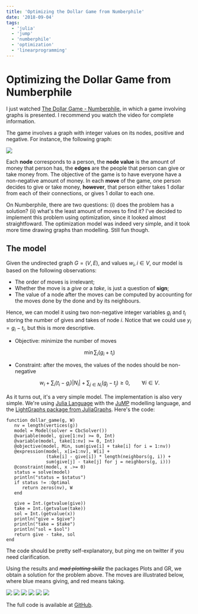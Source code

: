 ```yaml
---
title: 'Optimizing the Dollar Game from Numberphile'
date: '2018-09-04'
tags:
  - 'julia'
  - 'jump'
  - 'numberphile'
  - 'optimization'
  - 'linearprogramming'
---
```


# Optimizing the Dollar Game from Numberphile

I just watched [The Dollar Game -
Numberphile](https://www.youtube.com/watch?v=U33dsEcKgeQ), in which a game involving graphs is presented.
I recommend you watch the video for complete information.

The game involves a graph with integer values on its nodes, positive and
negative. For instance, the following graph:

![](/blog/2018-09-04/example.png)

Each **node** corresponds to a person, the **node value** is the amount of
money that person has, the **edges** are the people that person can give or
take money from.
The objective of the game is to have everyone have a non-negative amount of money.
In each **move** of the game, one person decides to give or take money,
**however**, that person either takes 1 dollar from each of their connections,
or gives 1 dollar to each one.

On Numberphile, there are two questions: (i) does the problem has a solution?
(ii) what's the least amount of moves to find it?
I've decided to implement this problem using optimization, since it looked
almost straightfoward. The optimization model was indeed very simple, and it
took more time drawing graphs than modelling. Still fun though.

## The model

Given the undirected graph $G = (V, E)$, and values $w_i, i \in V$, our
model is based on the following observations:

- The order of moves is irrelevant;
- Whether the move is a _give_ or a _take_, is just a question of **sign**;
- The value of a node after the moves can be computed by accounting for the
  moves done by the done and by its neighbours.

Hence, we can model it using two non-negative integer variables $g_i$ and
$t_i$ storing the number of gives and takes of node $i$. Notice that we
could use $y_i = g_i - t_i$, but this is more descriptive.

- Objective: minimize the number of moves

$$\min \sum_i (g_i + t_i)$$

- Constraint: after the moves, the values of the nodes should be non-negative

$$
w_i + \sum_i (t_i - g_i) |N_i| + \sum_{j \in N_i} (g_j - t_j) \geq 0,
\qquad \forall i \in V.
$$

As it turns out, it's a very simple model. The implementation is also very
simple. We're using [Julia Language](https://julialang.org) with the
[JuMP](https://juliaopt.org) modelling language, and the
[LightGraphs package from JuliaGraphs](https://juliagraphs.github.io/).
Here's the code:

```
function dollar_game(g, W)
   nv = length(vertices(g))
   model = Model(solver = CbcSolver())
   @variable(model, give[1:nv] >= 0, Int)
   @variable(model, take[1:nv] >= 0, Int)
   @objective(model, Min, sum(give[i] + take[i] for i = 1:nv))
   @expression(model, x[i=1:nv], W[i] +
               (take[i] - give[i]) * length(neighbors(g, i)) +
               sum(give[j] - take[j] for j = neighbors(g, i)))
   @constraint(model, x .>= 0)
   status = solve(model)
   println("status = $status")
   if status != :Optimal
      return zeros(nv), W
   end

   give = Int.(getvalue(give))
   take = Int.(getvalue(take))
   sol = Int.(getvalue(x))
   println("give = $give")
   println("take = $take")
   println("sol = $sol")
   return give - take, sol
end
```

The code should be pretty self-explanatory, but ping me on twitter if you need clarification.

Using the results and ~~_mad plotting skillz_~~ the packages Plots and GR, we
obtain a solution for the problem above. The moves are illustrated below, where
blue means giving, and red means taking.

![](/blog/2018-09-04/example-000.png)
![](/blog/2018-09-04/example-001.png)
![](/blog/2018-09-04/example-002.png)
![](/blog/2018-09-04/example-003.png)
![](/blog/2018-09-04/example-004.png)
![](/blog/2018-09-04/example-005.png)

The full code is available at [GitHub](https://github.com/abelsiqueira/DollarGame.jl).

